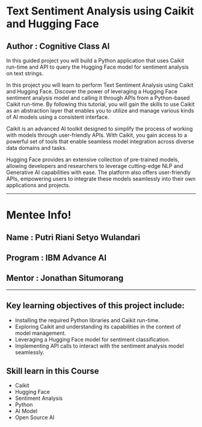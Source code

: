 # Text Sentiment Analysis using Caikit and Hugging Face 

## Author : Cognitive Class AI

In this guided project you will build a Python application that uses Caikit run-time and API to query the Hugging Face model for sentiment analysis on text strings.

In this project you will learn to perform Text Sentiment Analysis using Caikit and Hugging Face. Discover the power of leveraging a Hugging Face sentiment analysis model and calling it through APIs from a Python-based Caikit run-time. By following this tutorial, you will gain the skills to use Caikit as an abstraction layer that enables you to utilize and manage various kinds of AI models using a consistent interface.

Caikit is an advanced AI toolkit designed to simplify the process of working with models through user-friendly APIs. With Caikit, you gain access to a powerful set of tools that enable seamless model integration across diverse data domains and tasks. 

Hugging Face provides an extensive collection of pre-trained models, allowing developers and researchers to leverage cutting-edge NLP and Generative AI capabilities with ease. The platform also offers user-friendly APIs, empowering users to integrate these models seamlessly into their own applications and projects.

--------------------------------------------------------
# Mentee Info!
## Name : Putri Riani Setyo Wulandari
## Program : IBM Advance AI
## Mentor : Jonathan Situmorang
--------------------------------------------------------

## Key learning objectives of this project include:
- Installing the required Python libraries and Caikit run-time.
- Exploring Caikit and understanding its capabilities in the context of model management.
- Leveraging a Hugging Face model for sentiment classification.
- Implementing API calls to interact with the sentiment analysis model seamlessly.


## Skill learn in this Course
- Caikit
- Hugging Face
- Sentiment Analysis
- Python
- AI Model
- Open Source AI
